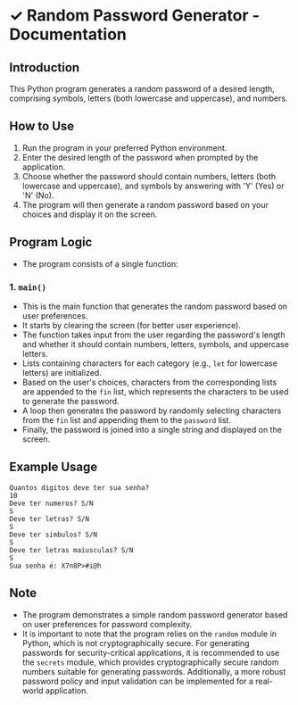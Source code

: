 # ✓  Random Password Generator - Documentation

## Introduction

This Python program generates a random password of a desired length, comprising symbols, letters (both lowercase and uppercase), and numbers.

## How to Use

1. Run the program in your preferred Python environment.
2. Enter the desired length of the password when prompted by the application.
3. Choose whether the password should contain numbers, letters (both lowercase and uppercase), and symbols by answering with 'Y' (Yes) or 'N' (No).
4. The program will then generate a random password based on your choices and display it on the screen.

## Program Logic

- The program consists of a single function:

### 1. `main()`

- This is the main function that generates the random password based on user preferences.
- It starts by clearing the screen (for better user experience).
- The function takes input from the user regarding the password's length and whether it should contain numbers, letters, symbols, and uppercase letters.
- Lists containing characters for each category (e.g., `let` for lowercase letters) are initialized.
- Based on the user's choices, characters from the corresponding lists are appended to the `fin` list, which represents the characters to be used to generate the password.
- A loop then generates the password by randomly selecting characters from the `fin` list and appending them to the `password` list.
- Finally, the password is joined into a single string and displayed on the screen.

## Example Usage

```
Quantos digitos deve ter sua senha?
10
Deve ter numeros? S/N
S
Deve ter letras? S/N
S
Deve ter simbulos? S/N
S
Deve ter letras maiusculas? S/N
S
Sua senha é: X7n8P>#i@h
```

## Note

- The program demonstrates a simple random password generator based on user preferences for password complexity.
- It is important to note that the program relies on the `random` module in Python, which is not cryptographically secure. For generating passwords for security-critical applications, it is recommended to use the `secrets` module, which provides cryptographically secure random numbers suitable for generating passwords. Additionally, a more robust password policy and input validation can be implemented for a real-world application.
